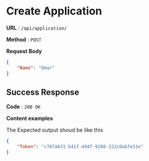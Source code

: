 # Create Application


**URL** : `/api/application/`

**Method** : `POST`

**Request Body**
```json
{
	"Name": "Omar"
}
```

## Success Response

**Code** : `200 OK`

**Content examples**

The Expected output shoud be like this 

```json
{
    "Token": "c787a831-b41f-494f-9288-322c0abfe51e"
}
```


